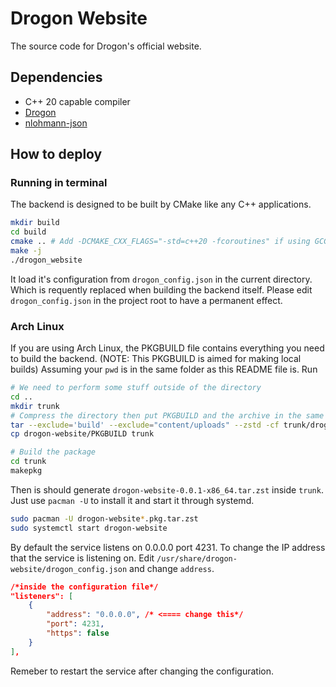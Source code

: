 # Drogon Website

The source code for Drogon's official website.

## Dependencies

* C++ 20 capable compiler
* [Drogon](https://github.com/an-tao/drogon)
* [nlohmann-json](https://github.com/nlohmann/json)

## How to deploy

### Running in terminal

The backend is designed to be built by CMake like any C++ applications.

```bash
mkdir build
cd build
cmake .. # Add -DCMAKE_CXX_FLAGS="-std=c++20 -fcoroutines" if using GCC10
make -j
./drogon_website
```

It load it's configuration from `drogon_config.json` in the current directory. Which is requently replaced when building the backend itself. Please edit `drogon_config.json` in the project root to have a permanent effect. 

### Arch Linux

If you are using Arch Linux, the PKGBUILD file contains everything you need to build the backend. (NOTE: This PKGBUILD is aimed for making local builds)
Assuming your `pwd` is in the same folder as this README file is. Run

```bash
# We need to perform some stuff outside of the directory
cd .. 
mkdir trunk
# Compress the directory then put PKGBUILD and the archive in the same folder
tar --exclude='build' --exclude="content/uploads" --zstd -cf trunk/drogon-website.tar.zst drogon-website/
cp drogon-website/PKGBUILD trunk

# Build the package
cd trunk
makepkg
```

Then is should generate `drogon-website-0.0.1-x86_64.tar.zst` inside `trunk`. Just use `pacman -U` to install it and start it through systemd.

```bash
sudo pacman -U drogon-website*.pkg.tar.zst
sudo systemctl start drogon-website
```

By default the service listens on 0.0.0.0 port 4231. To change the IP address that the service is listening on. Edit `/usr/share/drogon-website/drogon_config.json` and change `address`.

```json
/*inside the configuration file*/
"listeners": [
    {
        "address": "0.0.0.0", /* <==== change this*/
        "port": 4231,
        "https": false
    }
],
```

Remeber to restart the service after changing the configuration.
